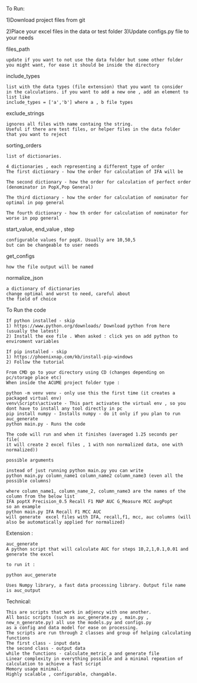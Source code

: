 To Run:

1)Download project files from git

2)Place your excel files in the data or test folder
3)Update configs.py file to your needs

  files_path  

    update if you want to not use the data folder but some other folder you might want, for ease it should be inside the directory 


include_types 

    list with the data types (file extension) that you want to consider
    in the calculations. if you want to add a new one , add an element to list like
    include_types = ['a','b'] where a , b file types

exclude_strings 

    ignores all files with name containg the string.
    Useful if there are test files, or helper files in the data folder that you want to reject


sorting_orders 

    list of dictionaries. 

    4 dictionaries , each representing a different type of order
    The first dictionary - how the order for calculation of IFA will be
    
    The second dictionary - how the order for calculation of perfect order (denominator in PopX,Pop General)
    
    The third dictionary - how the order for calculation of nominator for optimal in pop general
    
    The fourth dictionary - how th order for calculation of nominator for worse in pop general


start_value, end_value , step

    configurable values for popX. Usually are 10,50,5
    but can be changeable to user needs

get_configs 

    how the file output will be named

normalize_json

    a dictionary of dictionaries
    change optimal and worst to need, careful about 
    the field of choice


To Run the code
    
    If python installed - skip
    1) https://www.python.org/downloads/ Download python from here (usually the latest)
    2) Install the exe file . When asked : click yes on add python to enviroment variables
    
    If pip installed - skip
    1) https://phoenixnap.com/kb/install-pip-windows
    2) Follow the tutorial
  
    From CMD go to your directory using CD (changes depending on pc/storage place etc)
    When inside the ACUME project folder type :
    
    python -m venv venv - only use this the first time (it creates a packaged virtual env)
    venv\Scripts\activate - This part activates the virtual env , so you dont have to install any tool directly in pc
    pip install numpy - Installs numpy - do it only if you plan to run auc_generate
    python main.py - Runs the code

    The code will run and when it finishes (averaged 1.25 seconds per file(
    it will create 2 excel files , 1 with non normalized data, one with normalized))

    possible arguments
    
    instead of just running python main.py you can write
    python main.py column_name1 column_name2 column_name3 (even all the possible columns)
    
    where column_name1, column_name_2, column_name3 are the names of the column from the below list
    IFA poptX Precision_0.5 Recall F1 MAP AUC G_Measure MCC avgPopt
    so an example
    python main.py IFA Recall F1 MCC AUC
    will generate  excel files with IFA, recall,f1, mcc, auc columns (will also be automatically applied for normalized)

Extension : 
    
    auc_generate 
    A python script that will calculate AUC for steps 10,2,1,0.1,0.01 and generate the excel
    
    to run it :
    
    python auc_generate

    Uses Numpy library, a fast data processing library. Output file name is auc_output

Technical:

    This are scripts that work in adjency with one another.
    All basic scripts (such as auc_generate.py , main.py , new_n_generate.py) all use the models.py and configs.py
    as a config and data model for ease on processing.
    The scripts are run through 2 classes and group of helping calculating functions
    The first class - input data
    the second class - output data
    while the functions - calculate_metric_a and generate file
    Linear complexity in everything possible and a minimal repeation of calculation to achieve a fast script
    Memory usage minimal.
    Highly scalable , configurable, changable.
